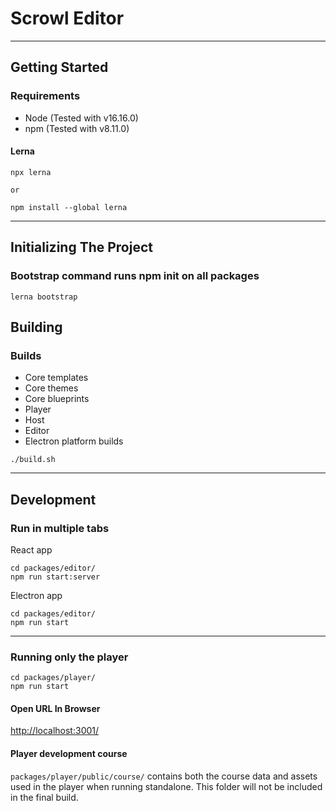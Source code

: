 # Scrowl Editor

---

## Getting Started
### Requirements
- Node (Tested with v16.16.0)
- npm (Tested with v8.11.0)

#### Lerna

```
npx lerna

or

npm install --global lerna
```

---

## Initializing The Project
### Bootstrap command runs npm init on all packages

```
lerna bootstrap
```

## Building
### Builds
- Core templates
- Core themes
- Core blueprints
- Player
- Host
- Editor
- Electron platform builds

```
./build.sh
```

---

## Development
### Run in multiple tabs

React app
```
cd packages/editor/
npm run start:server
```

Electron app
```
cd packages/editor/
npm run start
```

---

### Running only the player
```
cd packages/player/
npm run start
```

#### Open URL In Browser
[http://localhost:3001/](http://localhost:3001/)

#### Player development course
```packages/player/public/course/``` contains both the course data and assets used in the player when running standalone. This folder will not be included in the final build.

